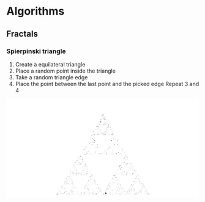 # Algorithms

## Fractals

### Spierpinski triangle

1. Create a equilateral triangle
2. Place a random point inside the triangle
3. Take a random triangle edge
4. Place the point between the last point and the picked edge
Repeat 3 and 4 

<img src="fractals/spierpinski_triangle/rendu.gif">
